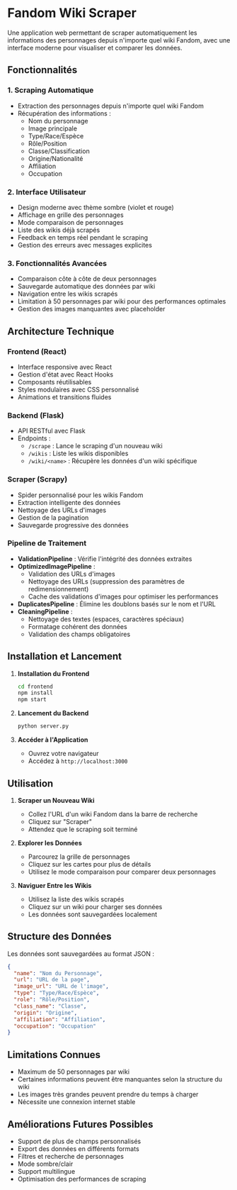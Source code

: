 # Fandom Wiki Scraper

Une application web permettant de scraper automatiquement les informations des personnages depuis n'importe quel wiki Fandom, avec une interface moderne pour visualiser et comparer les données.

## Fonctionnalités

### 1. Scraping Automatique
- Extraction des personnages depuis n'importe quel wiki Fandom
- Récupération des informations :
  - Nom du personnage
  - Image principale
  - Type/Race/Espèce
  - Rôle/Position
  - Classe/Classification
  - Origine/Nationalité
  - Affiliation
  - Occupation

### 2. Interface Utilisateur
- Design moderne avec thème sombre (violet et rouge)
- Affichage en grille des personnages
- Mode comparaison de personnages
- Liste des wikis déjà scrapés
- Feedback en temps réel pendant le scraping
- Gestion des erreurs avec messages explicites

### 3. Fonctionnalités Avancées
- Comparaison côte à côte de deux personnages
- Sauvegarde automatique des données par wiki
- Navigation entre les wikis scrapés
- Limitation à 50 personnages par wiki pour des performances optimales
- Gestion des images manquantes avec placeholder

## Architecture Technique

### Frontend (React)
- Interface responsive avec React
- Gestion d'état avec React Hooks
- Composants réutilisables
- Styles modulaires avec CSS personnalisé
- Animations et transitions fluides

### Backend (Flask)
- API RESTful avec Flask
- Endpoints :
  - `/scrape` : Lance le scraping d'un nouveau wiki
  - `/wikis` : Liste les wikis disponibles
  - `/wiki/<name>` : Récupère les données d'un wiki spécifique

### Scraper (Scrapy)
- Spider personnalisé pour les wikis Fandom
- Extraction intelligente des données
- Nettoyage des URLs d'images
- Gestion de la pagination
- Sauvegarde progressive des données

### Pipeline de Traitement
- **ValidationPipeline** : Vérifie l'intégrité des données extraites
- **OptimizedImagePipeline** :
  - Validation des URLs d'images
  - Nettoyage des URLs (suppression des paramètres de redimensionnement)
  - Cache des validations d'images pour optimiser les performances
- **DuplicatesPipeline** : Élimine les doublons basés sur le nom et l'URL
- **CleaningPipeline** :
  - Nettoyage des textes (espaces, caractères spéciaux)
  - Formatage cohérent des données
  - Validation des champs obligatoires

## Installation et Lancement

1. **Installation du Frontend**
   ```bash
   cd frontend
   npm install
   npm start
   ```

2. **Lancement du Backend**
   ```bash
   python server.py
   ```

3. **Accéder à l'Application**
   - Ouvrez votre navigateur
   - Accédez à `http://localhost:3000`

## Utilisation

1. **Scraper un Nouveau Wiki**
   - Collez l'URL d'un wiki Fandom dans la barre de recherche
   - Cliquez sur "Scraper"
   - Attendez que le scraping soit terminé

2. **Explorer les Données**
   - Parcourez la grille de personnages
   - Cliquez sur les cartes pour plus de détails
   - Utilisez le mode comparaison pour comparer deux personnages

3. **Naviguer Entre les Wikis**
   - Utilisez la liste des wikis scrapés
   - Cliquez sur un wiki pour charger ses données
   - Les données sont sauvegardées localement

## Structure des Données

Les données sont sauvegardées au format JSON :
```json
{
  "name": "Nom du Personnage",
  "url": "URL de la page",
  "image_url": "URL de l'image",
  "type": "Type/Race/Espèce",
  "role": "Rôle/Position",
  "class_name": "Classe",
  "origin": "Origine",
  "affiliation": "Affiliation",
  "occupation": "Occupation"
}
```

## Limitations Connues

- Maximum de 50 personnages par wiki
- Certaines informations peuvent être manquantes selon la structure du wiki
- Les images très grandes peuvent prendre du temps à charger
- Nécessite une connexion internet stable

## Améliorations Futures Possibles

- Support de plus de champs personnalisés
- Export des données en différents formats
- Filtres et recherche de personnages
- Mode sombre/clair
- Support multilingue
- Optimisation des performances de scraping